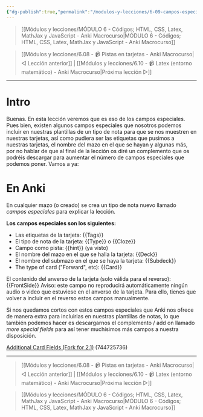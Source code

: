 ```yaml
---
{"dg-publish":true,"permalink":"/modulos-y-lecciones/6-09-campos-especiales-anki-macrocurso/","noteIcon":"","updated":"2024-05-24T17:34:54.687+02:00"}
---
```


> [[Módulos y lecciones/MÓDULO 6 - Códigos; HTML, CSS, Latex, MathJax y JavaScript - Anki Macrocurso\|MÓDULO 6 - Códigos; HTML, CSS, Latex, MathJax y JavaScript - Anki Macrocurso]]

> [[Módulos y lecciones/6.08 - 📹 Pistas en tarjetas - Anki Macrocurso\|◁ Lección anterior]] | [[Módulos y lecciones/6.10 - 📹 Latex (entorno matemático) - Anki Macrocurso\|Próxima lección ▷]]

---

# Intro

Buenas. En esta lección veremos que es eso de los campos especiales. Pues bien, existen algunos campos especiales que nosotros podemos incluir en nuestras plantillas de un tipo de nota para que se nos muestren en nuestras tarjetas, así como pudiera ser las etiquetas que pusimos a nuestras tarjetas, el nombre del mazo en el que se hayan y algunas más, por no hablar de que al final de la lección os diré un complemento que os podréis descargar para aumentar el número de campos especiales que podemos poner. Vamos a ya:

# En Anki

En cualquier mazo (o creado) se crea un tipo de nota nuevo llamado _campos especiales_ para explicar la lección.

**Los campos especiales son los siguientes:**

- Las etiquetas de la tarjeta: {{Tags}}
- El tipo de nota de la tarjeta: {{Type}} o {{Cloze}}
- Campo como pista: {{hint}} (ya visto)
- El nombre del mazo en el que se halla la tarjeta: {{Deck}}
- El nombre del submazo en el que se haya la tarjeta: {{Subdeck}}
- The type of card ("Forward", etc): {{Card}}

El contenido del anverso de la tarjeta (solo válida para el reverso): {{FrontSide}} Aviso: este campo no reproducirá automáticamente ningún audio o video que estuviese en el anverso de la tarjeta. Para ello, tienes que volver a incluir en el reverso estos campos manualmente.

Si nos quedamos cortos con estos campos especiales que Anki nos ofrece de manera extra para incluirlas en nuestras plantillas de notas, lo que también podemos hacer es descargarnos el complemento / add on llamado _more special fields_ para así tener muchísimos más campos a nuestra disposición.

[Additional Card Fields (Fork for 2.1)](https://ankiweb.net/shared/info/744725736) (744725736)

---

> [[Módulos y lecciones/6.08 - 📹 Pistas en tarjetas - Anki Macrocurso\|◁ Lección anterior]] | [[Módulos y lecciones/6.10 - 📹 Latex (entorno matemático) - Anki Macrocurso\|Próxima lección ▷]]

> [[Módulos y lecciones/MÓDULO 6 - Códigos; HTML, CSS, Latex, MathJax y JavaScript - Anki Macrocurso\|MÓDULO 6 - Códigos; HTML, CSS, Latex, MathJax y JavaScript - Anki Macrocurso]]